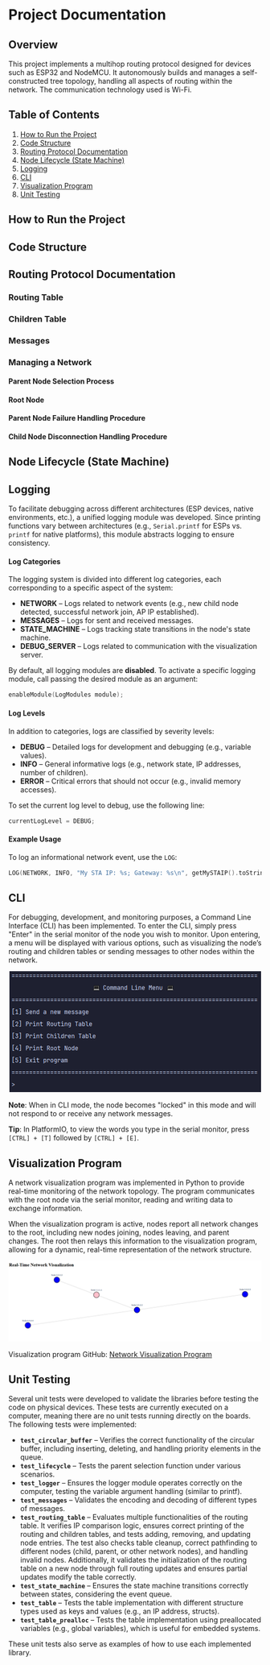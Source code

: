 # Project Documentation

## Overview

This project implements a multihop routing protocol designed for devices such as ESP32 and NodeMCU. 
It autonomously builds and manages a self-constructed tree topology, handling all aspects of routing within the network.
The communication technology used is Wi-Fi.

## Table of Contents
1. [How to Run the Project](#how-to-run-the-project)
2. [Code Structure](#code-structure)
3. [Routing Protocol Documentation](#routing-protocol-documentation)
4. [Node Lifecycle (State Machine)](#node-lifecycle-state-machine)
5. [Logging](#logging)
6. [CLI](#cli)
7. [Visualization Program](#visualization-program)
8. [Unit Testing](#unit-testing)

## How to Run the Project

## Code Structure

## Routing Protocol Documentation
### Routing Table
### Children Table
### Messages
### Managing a Network
#### Parent Node Selection Process
#### Root Node
#### Parent Node Failure Handling Procedure 
#### Child Node Disconnection Handling Procedure

## Node Lifecycle (State Machine)


## Logging
To facilitate debugging across different architectures (ESP devices, native environments, etc.), a unified logging module was developed. Since printing functions vary between architectures (e.g., `Serial.printf` for ESPs vs. `printf` for native platforms), this module abstracts logging to ensure consistency.

#### Log Categories
The logging system is divided into different log categories, each corresponding to a specific aspect of the system:

- **NETWORK** – Logs related to network events (e.g., new child node detected, successful network join, AP IP established).
- **MESSAGES** – Logs for sent and received messages.
- **STATE_MACHINE** – Logs tracking state transitions in the node's state machine.
- **DEBUG_SERVER** – Logs related to communication with the visualization server.

By default, all logging modules are **disabled**. To activate a specific logging module, call passing the desired module as an argument:

```c
enableModule(LogModules module);
```
#### Log Levels
In addition to categories, logs are classified by severity levels:

- **DEBUG** – Detailed logs for development and debugging (e.g., variable values).
- **INFO** – General informative logs (e.g., network state, IP addresses, number of children).
- **ERROR** – Critical errors that should not occur (e.g., invalid memory accesses).

To set the current log level to debug, use the following line:
```cpp
currentLogLevel = DEBUG;
```

#### Example Usage
To log an informational network event, use the `LOG`:
```c
LOG(NETWORK, INFO, "My STA IP: %s; Gateway: %s\n", getMySTAIP().toString().c_str(), getGatewayIP().toString().c_str());
```

## CLI
For debugging, development, and monitoring purposes, a Command Line Interface (CLI) has been implemented. 
To enter the CLI, simply press "Enter" in the serial monitor of the node you wish to monitor. 
Upon entering, a menu will be displayed with various options, such as visualizing the node’s routing and children tables or sending messages to other nodes within the network.

<p align="center">
    <img src="cli.png">

**Note**: When in CLI mode, the node becomes "locked" in this mode and will not respond to or receive any network messages.

**Tip**: In PlatformIO, to view the words you type in the serial monitor, press `[CTRL] + [T]` followed by `[CTRL] + [E]`.


## Visualization Program
A network visualization program was implemented in Python to provide real-time monitoring of the network topology. 
The program communicates with the root node via the serial monitor, reading and writing data to exchange information.

When the visualization program is active, nodes report all network changes to the root, including new nodes joining, nodes leaving, and parent changes. 
The root then relays this information to the visualization program, allowing for a dynamic, real-time representation of the network structure.

![Network Topology Example](visualization_server_example.png)

Visualization program GitHub: [Network Visualization Program](https://github.com/jequinhatavares/NetViz)

## Unit Testing

Several unit tests were developed to validate the libraries before testing the code on physical devices. These tests are currently executed on a computer, meaning there are no unit tests running directly on the boards. The following tests were implemented:

- **`test_circular_buffer`** – Verifies the correct functionality of the circular buffer, including inserting, deleting, and handling priority elements in the queue.
- **`test_lifecycle`** – Tests the parent selection function under various scenarios.
- **`test_logger`** – Ensures the logger module operates correctly on the computer, testing the variable argument handling (similar to printf).
- **`test_messages`** – Validates the encoding and decoding of different types of messages.
- **`test_routing_table`** – Evaluates multiple functionalities of the routing table. It verifies IP comparison logic, ensures correct printing of the routing and children tables, and tests adding, removing, and updating node entries. The test also checks table cleanup, correct pathfinding to different nodes (child, parent, or other network nodes), and handling invalid nodes. Additionally, it validates the initialization of the routing table on a new node through full routing updates and ensures partial updates modify the table correctly.
- **`test_state_machine`** – Ensures the state machine transitions correctly between states, considering the event queue.
- **`test_table`** – Tests the table implementation with different structure types used as keys and values (e.g., an IP address, structs).
- **`test_table_prealloc`** – Tests the table implementation using preallocated variables (e.g., global variables), which is useful for embedded systems.

These unit tests also serve as examples of how to use each implemented library.
